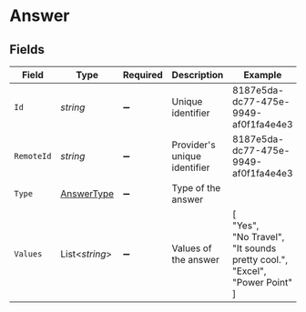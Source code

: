 # Answer


## Fields

| Field                                                                    | Type                                                                     | Required                                                                 | Description                                                              | Example                                                                  |
| ------------------------------------------------------------------------ | ------------------------------------------------------------------------ | ------------------------------------------------------------------------ | ------------------------------------------------------------------------ | ------------------------------------------------------------------------ |
| `Id`                                                                     | *string*                                                                 | :heavy_minus_sign:                                                       | Unique identifier                                                        | 8187e5da-dc77-475e-9949-af0f1fa4e4e3                                     |
| `RemoteId`                                                               | *string*                                                                 | :heavy_minus_sign:                                                       | Provider's unique identifier                                             | 8187e5da-dc77-475e-9949-af0f1fa4e4e3                                     |
| `Type`                                                                   | [AnswerType](../../Models/Components/AnswerType.md)                      | :heavy_minus_sign:                                                       | Type of the answer                                                       |                                                                          |
| `Values`                                                                 | List<*string*>                                                           | :heavy_minus_sign:                                                       | Values of the answer                                                     | [<br/>"Yes",<br/>"No Travel",<br/>"It sounds pretty cool.",<br/>"Excel",<br/>"Power Point"<br/>] |